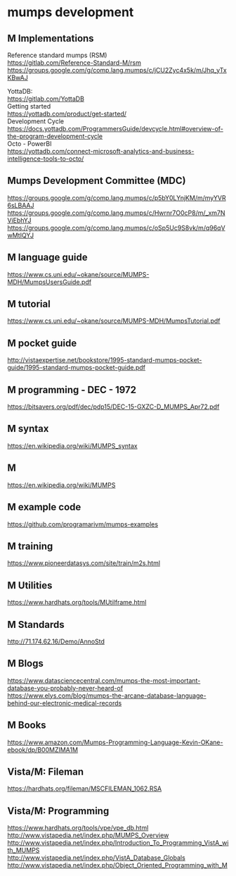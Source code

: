 # mumps development


## M Implementations
Reference standard mumps (RSM)  
https://gitlab.com/Reference-Standard-M/rsm  
https://groups.google.com/g/comp.lang.mumps/c/jCU2Zyc4x5k/m/Jhq_yTxKBwAJ


YottaDB:  
https://gitlab.com/YottaDB  
Getting started  
https://yottadb.com/product/get-started/  
Development Cycle  
https://docs.yottadb.com/ProgrammersGuide/devcycle.html#overview-of-the-program-development-cycle  
Octo - PowerBI  
https://yottadb.com/connect-microsoft-analytics-and-business-intelligence-tools-to-octo/


## Mumps Development Committee (MDC)  
https://groups.google.com/g/comp.lang.mumps/c/p5bY0LYnjKM/m/myYVR6sLBAAJ  
https://groups.google.com/g/comp.lang.mumps/c/Hwrnr7O0cP8/m/_xm7NViEbhYJ  
https://groups.google.com/g/comp.lang.mumps/c/oSp5Uc9S8vk/m/q96qVwMtIQYJ  


## M language guide  
https://www.cs.uni.edu/~okane/source/MUMPS-MDH/MumpsUsersGuide.pdf

## M tutorial  
https://www.cs.uni.edu/~okane/source/MUMPS-MDH/MumpsTutorial.pdf

## M pocket guide  
http://vistaexpertise.net/bookstore/1995-standard-mumps-pocket-guide/1995-standard-mumps-pocket-guide.pdf

## M programming - DEC - 1972  
https://bitsavers.org/pdf/dec/pdp15/DEC-15-GXZC-D_MUMPS_Apr72.pdf

## M syntax  
https://en.wikipedia.org/wiki/MUMPS_syntax

## M   
https://en.wikipedia.org/wiki/MUMPS

## M example code  
https://github.com/programarivm/mumps-examples

## M training  
https://www.pioneerdatasys.com/site/train/m2s.html

## M Utilities  
https://www.hardhats.org/tools/MUtilframe.html

## M Standards  
http://71.174.62.16/Demo/AnnoStd


## M Blogs  
https://www.datasciencecentral.com/mumps-the-most-important-database-you-probably-never-heard-of  
https://www.elys.com/blog/mumps-the-arcane-database-language-behind-our-electronic-medical-records


## M Books  
https://www.amazon.com/Mumps-Programming-Language-Kevin-OKane-ebook/dp/B00MZIMA1M

## Vista/M: Fileman  
https://hardhats.org/fileman/MSCFILEMAN_1062.RSA

## Vista/M: Programming
https://www.hardhats.org/tools/vpe/vpe_db.html  
http://www.vistapedia.net/index.php/MUMPS_Overview  
http://www.vistapedia.net/index.php/Introduction_To_Programming_VistA_with_MUMPS  
http://www.vistapedia.net/index.php/VistA_Database_Globals  
http://www.vistapedia.net/index.php/Object_Oriented_Programming_with_M  




